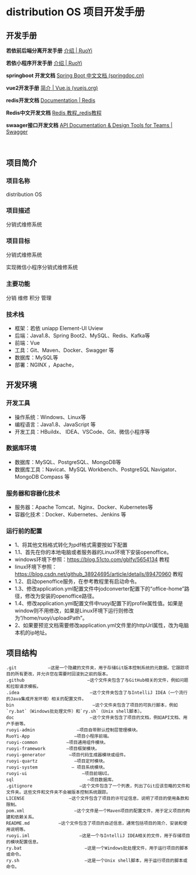 # distribution OS 项目开发手册

## 开发手册

**若依前后端分离开发手册**       [介绍 | RuoYi](http://doc.ruoyi.vip/ruoyi-vue/)

**若依小程序开发手册**             [介绍 | RuoYi](http://doc.ruoyi.vip/ruoyi-app/)

**springboot 开发文档** 			[Spring Boot 中文文档 (springdoc.cn)](https://springdoc.cn/spring-boot/)

**vue2开发手册**						[简介 | Vue.js (vuejs.org)](https://cn.vuejs.org/guide/introduction.html)

**redis开发文档**						[Documentation | Redis](https://redis.io/docs/)

**Redis中文开发文档**				[Redis 教程_redis教程](https://www.redis.net.cn/tutorial/3501.html)

**swaager接口开发文档**			[API Documentation & Design Tools for Teams | Swagger](https://swagger.io/)

​	



## 项目简介

### 项目名称

distribution OS

### 项目描述

分销式维修系统

### 项目目标

分销式维修系统

实现微信小程序分销式维修系统

### 主要功能

分销 维修 积分 管理 

### 技术栈

- 框架：若依 uniapp Element-UI  Uview
- 后端：Java1.8、Spring Boot2、MySQL、Redis、Kafka等
- 前端：Vue
- 工具：Git、Maven、Docker、Swagger 等
- 数据库：MySQL等
- 部署：NGINX ，Apache，

## 开发环境

### 开发工具

- 操作系统：Windows、Linux等
- 编程语言：Java1.8、JavaScript 等
- 开发工具：HBuildx、 IDEA、VSCode、Git、微信小程序等

### 数据库环境

- 数据库：MySQL、PostgreSQL、MongoDB等
- 数据库工具：Navicat、MySQL Workbench、PostgreSQL Navigator、MongoDB Compass 等

### 服务器和容器化技术

- 服务器：Apache Tomcat、Nginx、Docker、Kubernetes等
- 容器化技术：Docker、Kubernetes、Jenkins 等

### 运行前的配置

- 1、将其他文档格式转化为pdf格式需要按如下配置
- 1.1、首先在你的本地电脑或者服务器的Linux环境下安装openoffice。
- windows环境下参照：https://blog.51cto.com/gblfy/5654134 教程
- linux环境下参照：https://blog.csdn.net/github_38924695/article/details/89470960 教程
- 1.2、启动openoffice服务，在参考教程里有启动命令。
- 1.3、修改application.yml配置文件中jodconverter配置下的“office-home”路径，修改为安装的openoffice路径。
- 1.4、修改application.yml配置文件中ruoyi配置下的profile属性值。如果是window则不用修改，如果是Linux环境下运行则修改为“/home/ruoyi/uploadPath”。
- 2、如果要预览文档需要修改application.yml文件里的httpUrl属性，改为电脑本机的ip地址。


## 项目结构

```
.git  			—这是一个隐藏的文件夹，用于存储Git版本控制系统的元数据。它跟踪项目的所有更改，并允许您在需要时回滚到之前的版本。
.github                        —这个文件夹包含了与GitHub相关的文件，例如问题和拉取请求模板。
.idea                           —这个文件夹包含了与IntelliJ IDEA（一个流行的Java集成开发环境）相关的配置文件。
bin                              —这个文件夹包含了项目的可执行脚本，例如`ry.bat`（Windows批处理文件）和`ry.sh`（Unix shell脚本）。
doc                             —这个文件夹包含了项目的文档，例如API文档、用户手册等。
ruoyi-admin                —项目自带默认控制层管理模块。
RuoYi-App                 —项目小程序前端。
ruoyi-common           —项目通用组件模块。
ruoyi-framework        —项目框架模块。
ruoyi-generator         —项目代码生成器模块或组件。
ruoyi-quartz              —项目定时模块。
ruoyi-system             — 项目系统模块。
ruoyi-ui                     —项目前端UI。
sql                            —项目数据库。
.gitignore                  —这个文件包含了一个列表，列出了Git应该忽略的文件和文件夹。这些文件和文件夹不会被版本控制系统跟踪。
LICENSE                 —这个文件包含了项目的许可证信息，说明了项目的使用条款和限制。
pom.xml                   —这个文件是一个Maven项目的配置文件，用于定义项目的构建和依赖关系。
README.md           —这个文件包含了项目的自述信息，通常包括项目的简介、安装和使用说明等。
ruoyi.iml                   —这是一个与IntelliJ IDEA相关的文件，用于存储项目的模块配置信息。
ry.bat                        —这是一个Windows批处理文件，用于运行项目的脚本或命令。
ry.sh                         —这是一个Unix shell脚本，用于运行项目的脚本或命令。
```

